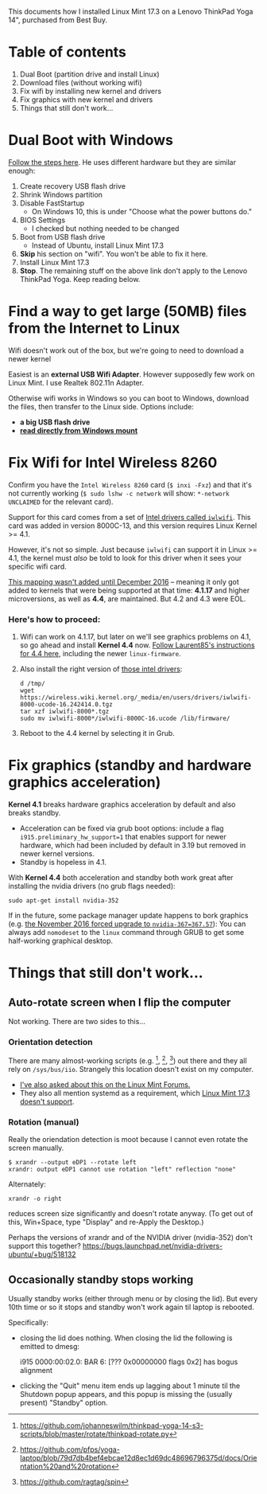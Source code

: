 This documents how I installed Linux Mint 17.3 on a Lenovo ThinkPad Yoga 14", purchased from Best Buy.

Table of contents
=================

1.  Dual Boot (partition drive and install Linux)
2.  Download files (without working wifi)
3.  Fix wifi by installing new kernel and drivers
4.  Fix graphics with new kernel and drivers
5.  Things that still don't work...

Dual Boot with Windows
======================

[Follow the steps here](https://github.com/longsleep/yoga3pro-linux/blob/master/Yoga%203%20Linux%20HOWTO.md). He uses different hardware but they are similar enough:

1.  Create recovery USB flash drive
2.  Shrink Windows partition
3.  Disable FastStartup
    *   On Windows 10, this is under "Choose what the power buttons do."
4.  BIOS Settings
    *   I checked but nothing needed to be changed
5.  Boot from USB flash drive
    *   Instead of Ubuntu, install Linux Mint 17.3
6.  **Skip** his section on "wifi". You won't be able to fix it here.
7.  Install Linux Mint 17.3
8.  **Stop**. The remaining stuff on the above link don't apply to the Lenovo ThinkPad Yoga. Keep reading below.

Find a way to get large (50MB) files from the Internet to Linux
===============================================================

Wifi doesn't work out of the box, but we're going to need to download a newer kernel

Easiest is an **external USB Wifi Adapter**. However supposedly few work on Linux Mint. I use Realtek 802.11n Adapter.

Otherwise wifi works in Windows so you can boot to Windows, download the files, then transfer to the Linux side. Options include:

- **a big USB flash drive**
- **[read directly from Windows mount](CUSTOMIZATIONS.md#mount-windows-drive-read-only)**

Fix Wifi for Intel Wireless 8260
================================

Confirm you have the `Intel Wireless 8260` card (`$ inxi -Fxz`) and that it's not currently working
(`$ sudo lshw -c network` will show: `*-network UNCLAIMED` for the relevant
card).

Support for this card comes from a set of [Intel drivers called `iwlwifi`](https://wireless.wiki.kernel.org/en/users/drivers/iwlwifi). This card was added in version 8000C-13, and this version requires Linux Kernel >= 4.1.

However, it's not so simple. Just because `iwlwifi` can support it in Linux >= 4.1, the kernel must _also_ be told to look for this driver when it sees your specific wifi card.

[This mapping wasn't added until December 2016](https://git.kernel.org/cgit/linux/kernel/git/iwlwifi/iwlwifi-fixes.git/commit/?id=4ab75944c4b324c1f5f01dbd4c4d122d2b9da187) – meaning it only got added to kernels that were being supported at that time: **4.1.17** and higher microversions, as well as **4.4**, are maintained. But 4.2 and 4.3 were EOL.

### Here's how to proceed:

1.  Wifi can work on 4.1.17, but later on we'll see graphics
    problems on 4.1, so go ahead and install __Kernel 4.4__ now. [Follow Laurent85's instructions for 4.4 here](https://forums.linuxmint.com/viewtopic.php?t=216235#p1132177), including the newer `linux-firmware`.

2.  Also install the right version of [those intel drivers](https://wireless.wiki.kernel.org/en/users/drivers/iwlwifi):

        d /tmp/
        wget https://wireless.wiki.kernel.org/_media/en/users/drivers/iwlwifi-8000-ucode-16.242414.0.tgz
        tar xzf iwlwifi-8000*.tgz
        sudo mv iwlwifi-8000*/iwlwifi-8000C-16.ucode /lib/firmware/

3.  Reboot to the 4.4 kernel by selecting it in Grub.

# Fix graphics (standby and hardware graphics acceleration)

**Kernel 4.1** breaks hardware graphics acceleration by default and also breaks standby.

*   Acceleration can be fixed via grub boot options: include a flag `i915.preliminary_hw_support=1` that enables support for newer hardware, which had been included by default in 3.19 but removed in newer kernel versions.
*   Standby is hopeless in 4.1.

With **Kernel 4.4** both acceleration and standby both work great after installing the nvidia drivers (no grub flags needed):

    sudo apt-get install nvidia-352

If in the future, some package manager update happens to bork graphics (e.g.
[the November 2016 forced upgrade to
`nvidia-367=367.57`](https://forums.linuxmint.com/viewtopic.php?f=49&t=233050
)): You can always add `nomodeset` to the `linux` command through GRUB to get
some half-working graphical desktop.

Things that still don't work...
===============================

Auto-rotate screen when I flip the computer
-------------------------------------------

Not working. There are two sides to this...

### Orientation detection

There are many almost-working scripts (e.g. [^1], [^2], [^3]) out there and they all rely on
`/sys/bus/iio`. Strangely this location doesn't exist on my computer.

* [I've also asked about this on the Linux Mint Forums.](https://forums.linuxmint.com/viewtopic.php?f=49&t=221038)
* They
also all mention systemd as a requirement, which [Linux Mint 17.3 doesn't
support](http://www.pcworld.com/article/2921385/its-optional-for-now-but-linux-mint-expects-to-switch-to-systemd-next-year.html).

[^1]: https://github.com/johanneswilm/thinkpad-yoga-14-s3-scripts/blob/master/rotate/thinkpad-rotate.py
[^2]: https://github.com/pfps/yoga-laptop/blob/79d7db4bef4ebcae12d8ec1d69dc48696796375d/docs/Orientation%20and%20rotation
[^3]: https://github.com/ragtag/spin

### Rotation (manual)

Really the oriendation detection is moot because I cannot even rotate the screen manually.

    $ xrandr --output eDP1 --rotate left
    xrandr: output eDP1 cannot use rotation "left" reflection "none"

Alternately:

    xrandr -o right

reduces screen size significantly and doesn't rotate anyway. (To get out of this, Win+Space, type "Display" and re-Apply the Desktop.)

Perhaps the versions of xrandr and of the NVIDIA driver (nvidia-352)
don't support this together? https://bugs.launchpad.net/nvidia-drivers-ubuntu/+bug/518132


Occasionally standby stops working
----------------------------------

Usually standby works (either through menu or by closing the lid).
But every 10th time or so it stops and standby won't work again til laptop
is rebooted.

Specifically:

* closing the lid does nothing.  When closing the lid the following is emitted to dmesg:

    i915 0000:00:02.0: BAR 6: [??? 0x00000000 flags 0x2] has bogus alignment

* clicking the "Quit" menu item ends up lagging about 1 minute til the Shutdown
  popup appears, and this popup is missing the (usually present) "Standby" option.
